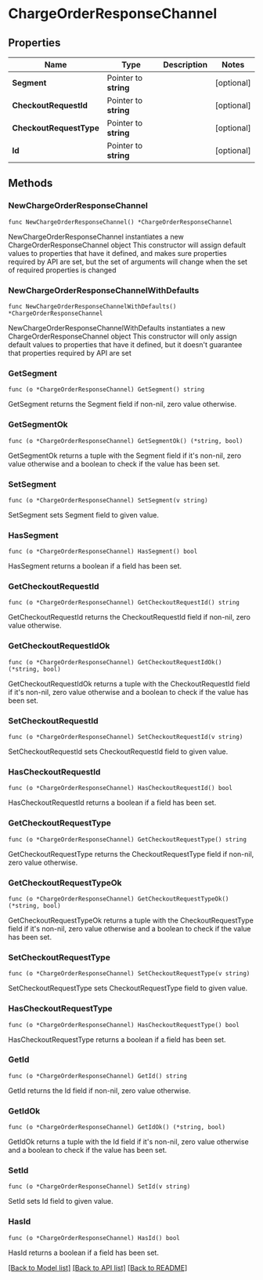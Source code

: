 # ChargeOrderResponseChannel

## Properties

Name | Type | Description | Notes
------------ | ------------- | ------------- | -------------
**Segment** | Pointer to **string** |  | [optional] 
**CheckoutRequestId** | Pointer to **string** |  | [optional] 
**CheckoutRequestType** | Pointer to **string** |  | [optional] 
**Id** | Pointer to **string** |  | [optional] 

## Methods

### NewChargeOrderResponseChannel

`func NewChargeOrderResponseChannel() *ChargeOrderResponseChannel`

NewChargeOrderResponseChannel instantiates a new ChargeOrderResponseChannel object
This constructor will assign default values to properties that have it defined,
and makes sure properties required by API are set, but the set of arguments
will change when the set of required properties is changed

### NewChargeOrderResponseChannelWithDefaults

`func NewChargeOrderResponseChannelWithDefaults() *ChargeOrderResponseChannel`

NewChargeOrderResponseChannelWithDefaults instantiates a new ChargeOrderResponseChannel object
This constructor will only assign default values to properties that have it defined,
but it doesn't guarantee that properties required by API are set

### GetSegment

`func (o *ChargeOrderResponseChannel) GetSegment() string`

GetSegment returns the Segment field if non-nil, zero value otherwise.

### GetSegmentOk

`func (o *ChargeOrderResponseChannel) GetSegmentOk() (*string, bool)`

GetSegmentOk returns a tuple with the Segment field if it's non-nil, zero value otherwise
and a boolean to check if the value has been set.

### SetSegment

`func (o *ChargeOrderResponseChannel) SetSegment(v string)`

SetSegment sets Segment field to given value.

### HasSegment

`func (o *ChargeOrderResponseChannel) HasSegment() bool`

HasSegment returns a boolean if a field has been set.

### GetCheckoutRequestId

`func (o *ChargeOrderResponseChannel) GetCheckoutRequestId() string`

GetCheckoutRequestId returns the CheckoutRequestId field if non-nil, zero value otherwise.

### GetCheckoutRequestIdOk

`func (o *ChargeOrderResponseChannel) GetCheckoutRequestIdOk() (*string, bool)`

GetCheckoutRequestIdOk returns a tuple with the CheckoutRequestId field if it's non-nil, zero value otherwise
and a boolean to check if the value has been set.

### SetCheckoutRequestId

`func (o *ChargeOrderResponseChannel) SetCheckoutRequestId(v string)`

SetCheckoutRequestId sets CheckoutRequestId field to given value.

### HasCheckoutRequestId

`func (o *ChargeOrderResponseChannel) HasCheckoutRequestId() bool`

HasCheckoutRequestId returns a boolean if a field has been set.

### GetCheckoutRequestType

`func (o *ChargeOrderResponseChannel) GetCheckoutRequestType() string`

GetCheckoutRequestType returns the CheckoutRequestType field if non-nil, zero value otherwise.

### GetCheckoutRequestTypeOk

`func (o *ChargeOrderResponseChannel) GetCheckoutRequestTypeOk() (*string, bool)`

GetCheckoutRequestTypeOk returns a tuple with the CheckoutRequestType field if it's non-nil, zero value otherwise
and a boolean to check if the value has been set.

### SetCheckoutRequestType

`func (o *ChargeOrderResponseChannel) SetCheckoutRequestType(v string)`

SetCheckoutRequestType sets CheckoutRequestType field to given value.

### HasCheckoutRequestType

`func (o *ChargeOrderResponseChannel) HasCheckoutRequestType() bool`

HasCheckoutRequestType returns a boolean if a field has been set.

### GetId

`func (o *ChargeOrderResponseChannel) GetId() string`

GetId returns the Id field if non-nil, zero value otherwise.

### GetIdOk

`func (o *ChargeOrderResponseChannel) GetIdOk() (*string, bool)`

GetIdOk returns a tuple with the Id field if it's non-nil, zero value otherwise
and a boolean to check if the value has been set.

### SetId

`func (o *ChargeOrderResponseChannel) SetId(v string)`

SetId sets Id field to given value.

### HasId

`func (o *ChargeOrderResponseChannel) HasId() bool`

HasId returns a boolean if a field has been set.


[[Back to Model list]](../README.md#documentation-for-models) [[Back to API list]](../README.md#documentation-for-api-endpoints) [[Back to README]](../README.md)


